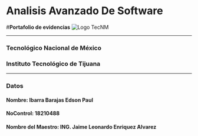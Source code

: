 # Analisis Avanzado De Software
#**Portafolio de evidencias**
![Logo TecNM](https://drive.google.com/file/d/1nqp38UY6iNeOwqjJn4swxPC9DzpeATr3/view?usp=sharing)
___
### Tecnológico Nacional de México
### Instituto Tecnológico de Tijuana
___
### **Datos**
#### Nombre: Ibarra Barajas Edson Paul
#### NoControl: 18210488
#### Nombre del Maestro: ING. Jaime Leonardo Enriquez Alvarez
